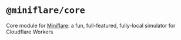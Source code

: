 # `@miniflare/core`

Core module for [Miniflare](https://github.com/cloudflare/miniflare): a fun,
full-featured, fully-local simulator for Cloudflare Workers
